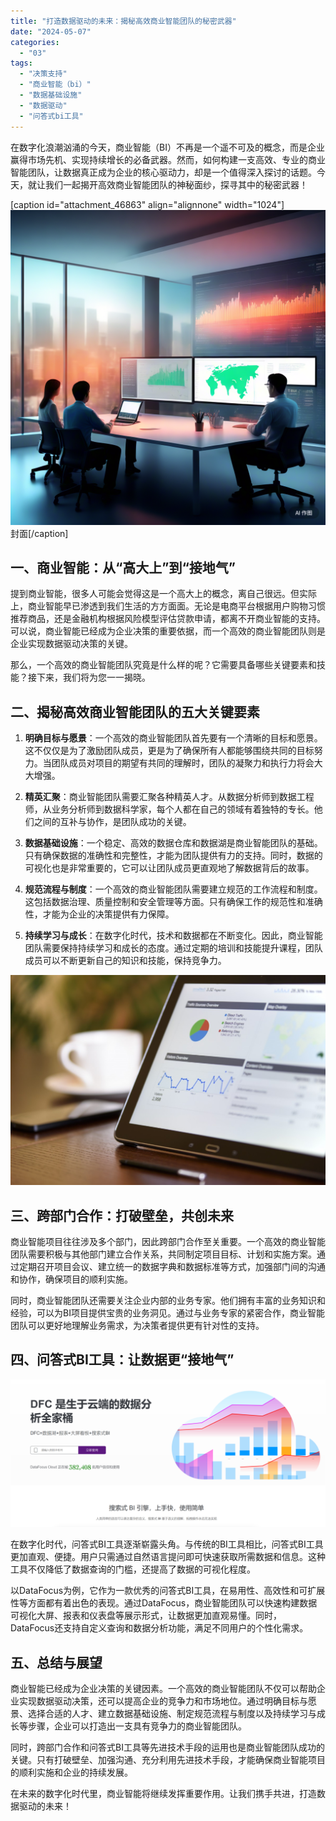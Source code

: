 ```yaml
---
title: "打造数据驱动的未来：揭秘高效商业智能团队的秘密武器"
date: "2024-05-07"
categories: 
  - "03"
tags: 
  - "决策支持"
  - "商业智能（bi）"
  - "数据基础设施"
  - "数据驱动"
  - "问答式bi工具"
---
```


在数字化浪潮汹涌的今天，商业智能（BI）不再是一个遥不可及的概念，而是企业赢得市场先机、实现持续增长的必备武器。然而，如何构建一支高效、专业的商业智能团队，让数据真正成为企业的核心驱动力，却是一个值得深入探讨的话题。今天，就让我们一起揭开高效商业智能团队的神秘面纱，探寻其中的秘密武器！

\[caption id="attachment\_46863" align="alignnone" width="1024"\]![](images/1715043666-d222e1c69b39440fb050304d0c4772e0_141584269.png) 封面\[/caption\]

## **一、商业智能：从“高大上”到“接地气”**

提到商业智能，很多人可能会觉得这是一个高大上的概念，离自己很远。但实际上，商业智能早已渗透到我们生活的方方面面。无论是电商平台根据用户购物习惯推荐商品，还是金融机构根据风险模型评估贷款申请，都离不开商业智能的支持。可以说，商业智能已经成为企业决策的重要依据，而一个高效的商业智能团队则是企业实现数据驱动决策的关键。

那么，一个高效的商业智能团队究竟是什么样的呢？它需要具备哪些关键要素和技能？接下来，我们将为您一一揭晓。

## **二、揭秘高效商业智能团队的五大关键要素**

1. **明确目标与愿景**：一个高效的商业智能团队首先要有一个清晰的目标和愿景。这不仅仅是为了激励团队成员，更是为了确保所有人都能够围绕共同的目标努力。当团队成员对项目的期望有共同的理解时，团队的凝聚力和执行力将会大大增强。
    
2. **精英汇聚**：商业智能团队需要汇聚各种精英人才。从数据分析师到数据工程师，从业务分析师到数据科学家，每个人都在自己的领域有着独特的专长。他们之间的互补与协作，是团队成功的关键。
    
3. **数据基础设施**：一个稳定、高效的数据仓库和数据湖是商业智能团队的基础。只有确保数据的准确性和完整性，才能为团队提供有力的支持。同时，数据的可视化也是非常重要的，它可以让团队成员更直观地了解数据背后的故事。
    
4. **规范流程与制度**：一个高效的商业智能团队需要建立规范的工作流程和制度。这包括数据治理、质量控制和安全管理等方面。只有确保工作的规范性和准确性，才能为企业的决策提供有力保障。
    
5. **持续学习与成长**：在数字化时代，技术和数据都在不断变化。因此，商业智能团队需要保持持续学习和成长的态度。通过定期的培训和技能提升课程，团队成员可以不断更新自己的知识和技能，保持竞争力。
    

![image.png](images/1654755060-image-png.png)

## **三、跨部门合作：打破壁垒，共创未来**

商业智能项目往往涉及多个部门，因此跨部门合作至关重要。一个高效的商业智能团队需要积极与其他部门建立合作关系，共同制定项目目标、计划和实施方案。通过定期召开项目会议、建立统一的数据字典和数据标准等方式，加强部门间的沟通和协作，确保项目的顺利实施。

同时，商业智能团队还需要关注企业内部的业务专家。他们拥有丰富的业务知识和经验，可以为BI项目提供宝贵的业务洞见。通过与业务专家的紧密合作，商业智能团队可以更好地理解业务需求，为决策者提供更有针对性的支持。

## **四、问答式BI工具：让数据更“接地气”**

![](images/1686616238-%E5%BE%AE%E4%BF%A1%E6%88%AA%E5%9B%BE_20230512142316.png)

在数字化时代，问答式BI工具逐渐崭露头角。与传统的BI工具相比，问答式BI工具更加直观、便捷。用户只需通过自然语言提问即可快速获取所需数据和信息。这种工具不仅降低了数据查询的门槛，还提高了数据的可视化程度。

以DataFocus为例，它作为一款优秀的问答式BI工具，在易用性、高效性和可扩展性等方面都有着出色的表现。通过DataFocus，商业智能团队可以快速构建数据可视化大屏、报表和仪表盘等展示形式，让数据更加直观易懂。同时，DataFocus还支持自定义查询和数据分析功能，满足不同用户的个性化需求。

## **五、总结与展望**

商业智能已经成为企业决策的关键因素。一个高效的商业智能团队不仅可以帮助企业实现数据驱动决策，还可以提高企业的竞争力和市场地位。通过明确目标与愿景、选择合适的人才、建立数据基础设施、制定规范流程与制度以及持续学习与成长等步骤，企业可以打造出一支具有竞争力的商业智能团队。

同时，跨部门合作和问答式BI工具等先进技术手段的运用也是商业智能团队成功的关键。只有打破壁垒、加强沟通、充分利用先进技术手段，才能确保商业智能项目的顺利实施和企业的持续发展。

在未来的数字化时代里，商业智能将继续发挥重要作用。让我们携手共进，打造数据驱动的未来！
